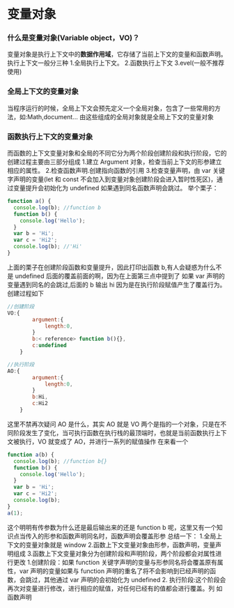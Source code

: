 # 变量对象

### 什么是变量对象(Variable object，VO)？

变量对象是执行上下文中的**数据作用域**，它存储了当前上下文的变量和函数声明。
执行上下文一般分三种 1.全局执行上下文。 2.函数执行上下文
3.evel(一般不推荐使用)

### 全局上下文的变量对象

当程序运行的时候，全局上下文会预先定义一个全局对象，包含了一些常用的方法，如:Math,document...
由这些组成的全局对象就是全局上下文的变量对象

### 函数执行上下文的变量对象

而函数的上下文变量对象和全局的不同它分为两个阶段创建阶段和执行阶段，它的创建过程主要由三部分组成 1.建立 Argument 对象，检查当前上下文的形参建立相应的属性。 2.检查函数声明.创建指向函数的引用 3.检查变量声明，由 var 关键字声明的变量(let 和 const 不会加入到变量对象创建阶段会进入暂时性死区)，通过变量提升会初始化为 undefined 如果遇到同名函数声明会跳过。
举个栗子：

```js
function a() {
  console.log(b); //function b
  function b() {
    console.log('Hello');
  }
  var b = 'Hi';
  var c = 'Hi2';
  console.log(b); //'Hi'
}
```

上面的栗子在创建阶段函数和变量提升，因此打印出函数 b,有人会疑惑为什么不是 undefined 后面的覆盖前面的啊，因为在上面第三点中提到了 如果 var 声明的变量遇到同名的会跳过,后面的 b 输出 hi 因为是在执行阶段赋值产生了覆盖行为。
创建过程如下

```js
//创建阶段
VO:{
        argument:{
            length:0,
        }
        b:< reference> function b(){},
        c:undefined
    }

//执行阶段
AO:{
        argument:{
            length:0,
        }
        b:Hi,
        c:Hi2
    }
```

这里不禁再次疑问 AO 是什么，其实 AO 就是 VO 两个是指的一个对象，只是在不同阶段发生了变化，当可执行函数在执行栈的最顶端时，也就是当前函数执行上下文被执行，VO 就变成了 AO，并进行一系列的赋值操作
在来看一个

```js
function a(b) {
  console.log(b); //function b{}
  function b() {
    console.log('Hello');
  }
  var b = 'Hi';
  var c = 'Hi2';
  console.log(b);
}
a(1);
```

这个明明有传参数为什么还是最后输出来的还是 function b 呢，这里又有一个知识点当传入的形参和函数声明同名时，函数声明会覆盖形参
总结一下： 1.全局上下文的变量对象就是 window 2.函数上下文变量对象由形参，函数声明，变量声明组成 3.函数上下文变量对象分为创建阶段和声明阶段，两个阶段都会对属性进行更改 1.创建阶段：如果 function 关键字声明的变量与形参同名将会覆盖原有属性，var 声明的变量如果与
function 声明的重名了将不会影响到已经声明的函数，会跳过，其他通过 var 声明的会初始化为
undefined 2. 执行阶段:这个阶段会再次对变量进行修改，进行相应的赋值，对任何已经有的值都会进行覆盖。列
如函数声明
